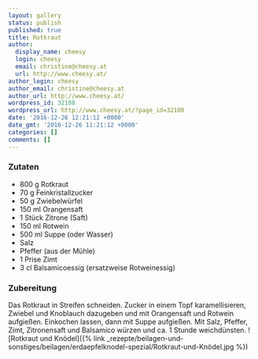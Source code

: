 ```yaml
---
layout: gallery
status: publish
published: true
title: Rotkraut
author:
  display_name: cheesy
  login: cheesy
  email: christine@cheesy.at
  url: http://www.cheesy.at/
author_login: cheesy
author_email: christine@cheesy.at
author_url: http://www.cheesy.at/
wordpress_id: 32108
wordpress_url: http://www.cheesy.at/?page_id=32108
date: '2016-12-26 12:21:12 +0000'
date_gmt: '2016-12-26 11:21:12 +0000'
categories: []
comments: []
---
```

### Zutaten
* 800 g Rotkraut
* 70 g Feinkristallzucker
* 50 g Zwiebelwürfel
* 150 ml Orangensaft
* 1 Stück Zitrone (Saft)
* 150 ml Rotwein
* 500 ml Suppe (oder Wasser)
* Salz
* Pfeffer (aus der Mühle)
* 1 Prise Zimt
* 3 cl Balsamicoessig (ersatzweise Rotweinessig)
### Zubereitung
Das Rotkraut in Streifen schneiden. Zucker in einem Topf karamellisieren, Zwiebel und Knoblauch dazugeben und mit Orangensaft und Rotwein aufgießen. Einkochen lassen, dann mit Suppe aufgießen. Mit Salz, Pfeffer, Zimt, Zitronensaft und Balsamico würzen und ca. 1 Stunde weichdünsten.
![Rotkraut und Knödel]({% link _rezepte/beilagen-und-sonstiges/beilagen/erdaepfelknodel-spezial/Rotkraut-und-Knödel.jpg %})
